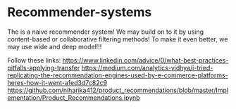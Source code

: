 # Recommender-systems
The is a naive recommender system! We may build on to it by using content-based or collaborative filtering methods!
To make it even better, we may use wide and deep model!!!

Follow these links:
https://www.linkedin.com/advice/0/what-best-practices-pitfalls-applying-transfer
https://medium.com/analytics-vidhya/i-tried-replicating-the-recommendation-engines-used-by-e-commerce-platforms-heres-how-it-went-a1ed3d7c82c9
https://github.com/niharika412/product_recommendations/blob/master/Implementation/Product_Recommendations.ipynb


